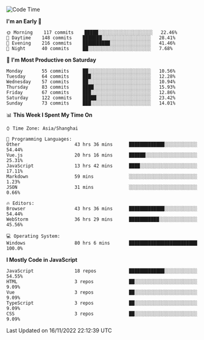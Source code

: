 <!--START_SECTION:waka-->
![Code Time](http://img.shields.io/badge/Code%20Time-1%2C564%20hrs%206%20mins-blue)

**I'm an Early 🐤** 

```text
🌞 Morning    117 commits    █████░░░░░░░░░░░░░░░░░░░░   22.46% 
🌆 Daytime    148 commits    ███████░░░░░░░░░░░░░░░░░░   28.41% 
🌃 Evening    216 commits    ██████████░░░░░░░░░░░░░░░   41.46% 
🌙 Night      40 commits     ██░░░░░░░░░░░░░░░░░░░░░░░   7.68%

```
📅 **I'm Most Productive on Saturday** 

```text
Monday       55 commits     ██░░░░░░░░░░░░░░░░░░░░░░░   10.56% 
Tuesday      64 commits     ███░░░░░░░░░░░░░░░░░░░░░░   12.28% 
Wednesday    57 commits     ██░░░░░░░░░░░░░░░░░░░░░░░   10.94% 
Thursday     83 commits     ████░░░░░░░░░░░░░░░░░░░░░   15.93% 
Friday       67 commits     ███░░░░░░░░░░░░░░░░░░░░░░   12.86% 
Saturday     122 commits    █████░░░░░░░░░░░░░░░░░░░░   23.42% 
Sunday       73 commits     ███░░░░░░░░░░░░░░░░░░░░░░   14.01%

```


📊 **This Week I Spent My Time On** 

```text
⌚︎ Time Zone: Asia/Shanghai

💬 Programming Languages: 
Other                    43 hrs 36 mins      █████████████░░░░░░░░░░░░   54.44% 
Vue.js                   20 hrs 16 mins      ██████░░░░░░░░░░░░░░░░░░░   25.31% 
JavaScript               13 hrs 42 mins      ████░░░░░░░░░░░░░░░░░░░░░   17.11% 
Markdown                 59 mins             ░░░░░░░░░░░░░░░░░░░░░░░░░   1.23% 
JSON                     31 mins             ░░░░░░░░░░░░░░░░░░░░░░░░░   0.66%

🔥 Editors: 
Browser                  43 hrs 36 mins      █████████████░░░░░░░░░░░░   54.44% 
WebStorm                 36 hrs 29 mins      ███████████░░░░░░░░░░░░░░   45.56%

💻 Operating System: 
Windows                  80 hrs 6 mins       █████████████████████████   100.0%

```

**I Mostly Code in JavaScript** 

```text
JavaScript               18 repos            █████████████░░░░░░░░░░░░   54.55% 
HTML                     3 repos             ██░░░░░░░░░░░░░░░░░░░░░░░   9.09% 
Vue                      3 repos             ██░░░░░░░░░░░░░░░░░░░░░░░   9.09% 
TypeScript               3 repos             ██░░░░░░░░░░░░░░░░░░░░░░░   9.09% 
CSS                      3 repos             ██░░░░░░░░░░░░░░░░░░░░░░░   9.09%

```



 Last Updated on 16/11/2022 22:12:39 UTC
<!--END_SECTION:waka-->

<!--
**likaiqiang/likaiqiang** is a ✨ _special_ ✨ repository because its `README.md` (this file) appears on your GitHub profile.

Here are some ideas to get you started:

- 🔭 I’m currently working on ...
- 🌱 I’m currently learning ...
- 👯 I’m looking to collaborate on ...
- 🤔 I’m looking for help with ...
- 💬 Ask me about ...
- 📫 How to reach me: ...
- 😄 Pronouns: ...
- ⚡ Fun fact: ...
-->
